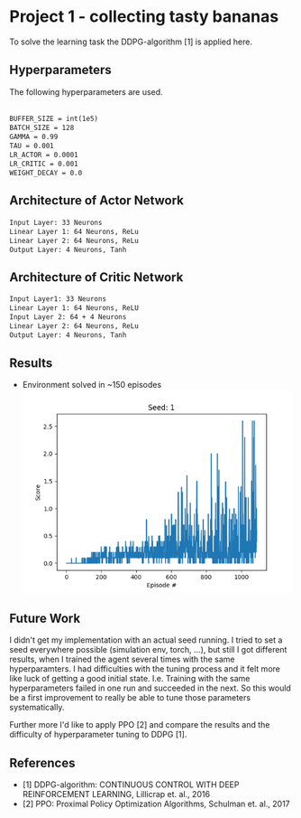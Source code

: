 # Project 1 - collecting tasty bananas
To solve the learning task the DDPG-algorithm [1] is applied here. 


## Hyperparameters
The following hyperparameters are used.
```

BUFFER_SIZE = int(1e5)  
BATCH_SIZE = 128  
GAMMA = 0.99  
TAU = 0.001  
LR_ACTOR = 0.0001  
LR_CRITIC = 0.001  
WEIGHT_DECAY = 0.0  

```

## Architecture of Actor Network
```
Input Layer: 33 Neurons
Linear Layer 1: 64 Neurons, ReLu
Linear Layer 2: 64 Neurons, ReLu
Output Layer: 4 Neurons, Tanh
```

## Architecture of Critic Network
```
Input Layer1: 33 Neurons
Linear Layer 1: 64 Neurons, ReLU
Input Layer 2: 64 + 4 Neurons
Linear Layer 2: 64 Neurons, ReLu
Output Layer: 4 Neurons, Tanh
```

## Results
  * Environment solved in ~150 episodes
  ![rewards](figures/reward_plot.png)
  
## Future Work
I didn't get my implementation with an actual seed running. I tried to set a seed everywhere
possible (simulation env, torch, ...), but still I got different results, when I trained
the agent several times with the same hyperparamters. I had difficulties with
the tuning process and it felt more like luck of getting a good initial state. I.e. Training
with the same hyperparameters failed in one run and succeeded in the next. 
So this would be a first improvement to really be able to tune those parameters systematically.

Further more I'd like to apply PPO [2] and compare the results and the difficulty of 
hyperparameter tuning to DDPG [1].

  
  
## References
  *  [1] DDPG-algorithm: CONTINUOUS CONTROL WITH DEEP REINFORCEMENT LEARNING, Lillicrap et. al., 2016
  *  [2] PPO: Proximal Policy Optimization Algorithms, Schulman et. al., 2017